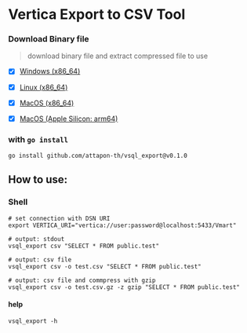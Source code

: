 # Vertica Export to CSV Tool


### Download Binary file

> download binary file and extract compressed file to use

- [x] [Windows (x86_64)](https://github.com/attapon-th/vsql_export/releases/download/v0.1.0/vsql_export_Windows_x86_64.zip)
- [x] [Linux (x86_64)](https://github.com/attapon-th/vsql_export/releases/download/v0.1.0/vsql_export_Linux_x86_64.tar.gz)
- [x] [MacOS (x86_64)](https://github.com/attapon-th/vsql_export/releases/download/v0.1.0/vsql_export_Darwin_x86_64.tar.gz)
- [x] [MacOS (Apple Silicon: arm64)](https://github.com/attapon-th/vsql_export/releases/download/v0.1.0/vsql_export_Linux_arm64.tar.gz)



### with `go install`
```
go install github.com/attapon-th/vsql_export@v0.1.0
```

## How to use:


### Shell
```shell
# set connection with DSN URI
export VERTICA_URI="vertica://user:password@localhost:5433/Vmart"

# output: stdout
vsql_export csv "SELECT * FROM public.test"

# output: csv file
vsql_export csv -o test.csv "SELECT * FROM public.test" 

# output: csv file and commpress with gzip
vsql_export csv -o test.csv.gz -z gzip "SELECT * FROM public.test"
```

#### help

```shell
vsql_export -h
```


